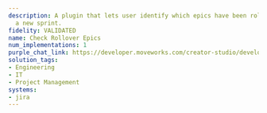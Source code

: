 ```yaml
---
description: A plugin that lets user identify which epics have been rolled over to
  a new sprint.
fidelity: VALIDATED
name: Check Rollover Epics
num_implementations: 1
purple_chat_link: https://developer.moveworks.com/creator-studio/developer-tools/purple-chat-builder/?workspace=%7B%22title%22%3A%22My+Workspace%22%2C%22botSettings%22%3A%7B%7D%2C%22mocks%22%3A%5B%7B%22id%22%3A6991%2C%22title%22%3A%22Mock+1%22%2C%22transcript%22%3A%7B%22settings%22%3A%7B%22colorStyle%22%3A%22LIGHT%22%2C%22startTime%22%3A%2211%3A43+AM%22%2C%22defaultPerson%22%3A%22GWEN%22%2C%22editable%22%3Atrue%7D%2C%22messages%22%3A%5B%7B%22from%22%3A%22USER%22%2C%22text%22%3A%22%3Cp%3EI+want+to+make+sure+my+projects+don%27t+get+delayed+twice%2C+which+of+my+active+epics+have+been+rolled+over+already%3F%3Cbr%3E%3C%2Fp%3E%22%7D%2C%7B%22from%22%3A%22ANNOTATION%22%2C%22text%22%3A%22%3Cp%3E%E2%8F%B3+Calling+Plugin+%3Cb%3ECheck+Rollover+Epics%3C%2Fb%3E%3Cbr%3E%3C%2Fp%3E%22%7D%2C%7B%22from%22%3A%22BOT%22%2C%22text%22%3A%22%3Cp%3ESure%21+Here+are+your+rolled+over+epics.%3Cbr%3E%3C%2Fp%3E%22%2C%22cards%22%3A%5B%7B%22title%22%3A%22%3Cp%3E%3Cb%3EBD-723%3C%2Fb%3E%3A+Migrate+ETL+infrastructure+to+new+platform%3Cbr%3E%3C%2Fp%3E%22%2C%22text%22%3A%22%3Cb%3EStatus%3C%2Fb%3E%3A+In+Progress%3Cbr%3E%3Cb%3EOriginal+Due+Date%3C%2Fb%3E%3A+November+23%3Cbr%3E%3Cb%3ENew+Due+Date%3C%2Fb%3E%3A+December+10%22%7D%2C%7B%22title%22%3A%22%3Cp%3E%3Cb%3EBD-860%3C%2Fb%3E%3A+Add+multiple+sorting+levels+to+BizOps+table%3Cbr%3E%3C%2Fp%3E%22%2C%22text%22%3A%22%3Cb%3EStatus%3C%2Fb%3E%3A+In+Progress%3Cbr%3E%3Cb%3EOriginal+Due+Date%3C%2Fb%3E%3A+November+18%3Cbr%3E%3Cb%3ENew+Due+Date%3C%2Fb%3E%3A+December+6%22%7D%5D%7D%5D%7D%7D%5D%7D
solution_tags:
- Engineering
- IT
- Project Management
systems:
- jira
---
```

